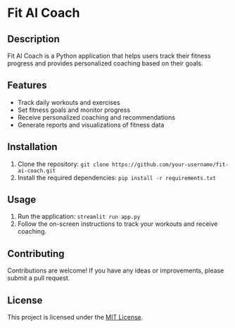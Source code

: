 # Fit AI Coach

## Description
Fit AI Coach is a Python application that helps users track their fitness progress and provides personalized coaching based on their goals.

## Features
- Track daily workouts and exercises
- Set fitness goals and monitor progress
- Receive personalized coaching and recommendations
- Generate reports and visualizations of fitness data

## Installation
1. Clone the repository: `git clone https://github.com/your-username/fit-ai-coach.git`
2. Install the required dependencies: `pip install -r requirements.txt`

## Usage
1. Run the application: `streamlit run app.py`
2. Follow the on-screen instructions to track your workouts and receive coaching.

## Contributing
Contributions are welcome! If you have any ideas or improvements, please submit a pull request.

## License
This project is licensed under the [MIT License](LICENSE).
